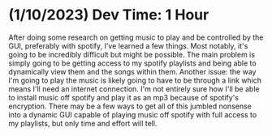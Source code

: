 # (1/10/2023) Dev Time: 1 Hour
After doing some research on getting music to play and be controlled by the GUI, preferably with spotify, I've learned a few things.
Most notably, it's going to be incredibly difficult but might be possible. The main problem is simply going to be getting access to my spotify playlists and being able to dynamically view them and the songs within them.
Another issue: the way I'm going to play the music is likely going to have to be through a link which means I'll need an internet connection. I'm not entirely sure how I'll be able to install music off spotify and play it as an mp3 because of spotify's encryption.
There may be a few ways to get all of this jumbled nonsense into a dynamic GUI capable of playing music off spotify with full access to my playlists, but only time and effort will tell.
